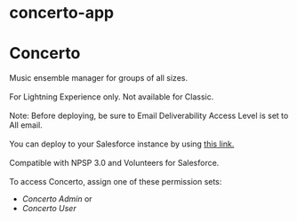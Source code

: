 # concerto-app<h1>Concerto</h1>
Music ensemble manager for groups of all sizes.
<br/><br/>
For Lightning Experience only. Not available for Classic.
<br/><br/>
Note: Before deploying, be sure to Email Deliverability Access Level is set to All email.
<br/><br/>
You can deploy to your Salesforce instance by using <a href="https://githubsfdeploy.herokuapp.com/">this link.</a>
<br/><br/>
Compatible with NPSP 3.0 and Volunteers for Salesforce.
<br/><br/>
To access Concerto, assign one of these permission sets:
<ul>
<li><i>Concerto Admin</i> or</li>
<li><i>Concerto User</i></li>
</ul>